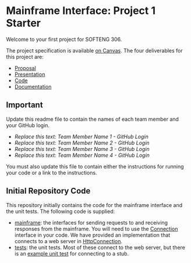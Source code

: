 # Mainframe Interface: Project 1 Starter

Welcome to your first project for SOFTENG 306. 

The project specification is available [on Canvas](https://canvas.auckland.ac.nz/courses/121698/pages/project-1-overview). The four deliverables for this project are:
* [Proposal](https://canvas.auckland.ac.nz/courses/121698/assignments/456190)
* [Presentation](https://canvas.auckland.ac.nz/courses/121698/assignments/456189)
* [Code](https://canvas.auckland.ac.nz/courses/121698/assignments/456187)
* [Documentation](https://canvas.auckland.ac.nz/courses/121698/assignments/456188)

## Important

Update this readme file to contain the names of each team member and your GitHub login.

* *Replace this text: Team Member Name 1 - GitHub Login*
* *Replace this text: Team Member Name 2 - GitHub Login*
* *Replace this text: Team Member Name 3 - GitHub Login*
* *Replace this text: Team Member Name 4 - GitHub Login*

You must also update this file to contain either the instructions for running your code or a link to the instructions.

## Initial Repository Code

This repository initially contains the code for the mainframe interface and the unit tests. The following code is supplied:
* [mainframe](src/main/java/mainframe/client/): the interfaces for sending requests to and receiving responses from the mainframe. You will need to use the [Connection](src/main/java/mainframe/client/Connection.java) interface in your code. We have provided an implementation that connects to a web server in [HttpConnection](src/main/java/mainframe/client/HttpConnection.java).
* [tests](src/test/java/mainframe/client/): the unit tests. Most of these connect to the web server, but there is an [example unit test](src/test/java/mainframe/client/SimulateListCustomers.java) for connecting to a stub.
